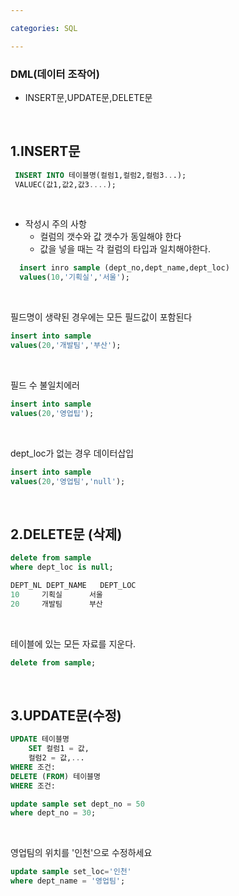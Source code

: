 ```yaml
---

categories: SQL

---
```


### DML(데이터 조작어)
- INSERT문,UPDATE문,DELETE문
  
  &nbsp;

1.INSERT문
---

```sql
 INSERT INTO 테이블명(컬럼1,컬럼2,컬럼3...);
 VALUEC(값1,값2,값3....);
``` 
  &nbsp;

- 작성시 주의 사항
   - 컬럼의 갯수와 값 갯수가 동일해야 한다
   - 값을 넣을 때는 각 컬럼의 타입과 일치해야한다.
  

```sql
  insert inro sample (dept_no,dept_name,dept_loc)
  values(10,'기획실','서울');
```
 &nbsp;

필드명이 생략된 경우에는 모든 필드값이 포함된다
  
```sql
insert into sample
values(20,'개발팀','부산');
```

 &nbsp;


필드 수 불일치에러

```sql
insert into sample
values(20,'영업팁');
```
 &nbsp;

dept_loc가 없는 경우 데이터삽입

```sql
insert into sample
values(20,'영업팀','null');
```
 &nbsp;

2.DELETE문 (삭제)
---

```sql
delete from sample
where dept_loc is null;
```
```sql
DEPT_NL	DEPT_NAME	DEPT_LOC
10	   기획실	    서울
20	   개발팀	    부산
```
 &nbsp;

테이블에 있는 모든  자료를 지운다.

```sql
delete from sample;
```
 &nbsp;

3.UPDATE문(수정)
---


```sql
UPDATE 테이블명
    SET 컬럼1 = 값,
    컬럼2 = 값,...
WHERE 조건:
DELETE (FROM) 테이블명
WHERE 조건:
```

```sql
update sample set dept_no = 50
where dept_no = 30;
```
 &nbsp;

영업팀의 위치를 '인천'으로 수정하세요

```sql
update sample set_loc='인천'
where dept_name = '영업팀';
```
